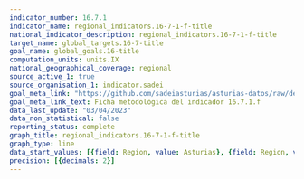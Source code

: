 ```yaml
---
indicator_number: 16.7.1
indicator_name: regional_indicators.16-7-1-f-title
national_indicator_description: regional_indicators.16-7-1-f-title
target_name: global_targets.16-7-title
goal_name: global_goals.16-title
computation_units: units.IX
national_geographical_coverage: regional
source_active_1: true
source_organisation_1: indicator.sadei
goal_meta_link: "https://github.com/sadeiasturias/asturias-datos/raw/develop/descargas/metodologia/16.7.1.f.pdf"
goal_meta_link_text: Ficha metodológica del indicador 16.7.1.f
data_last_update: "03/04/2023"
data_non_statistical: false
reporting_status: complete
graph_title: regional_indicators.16-7-1-f-title
graph_type: line
data_start_values: [{field: Region, value: Asturias}, {field: Region, value: España}]
precision: [{decimals: 2}]
---
```

